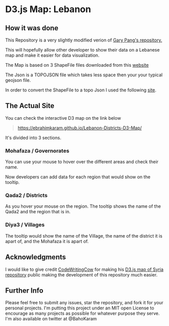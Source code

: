 # D3.js Map: Lebanon

## How it was done
This Repository is a very slightly modified verion of [Gary Pang's repository.](https://github.com/CodeWritingCow/d3-js-maps-syria-districts)


This will hopefully allow other developer to show their data on a Lebanese map and make it easier for data visualization.

The Map is based on 3 ShapeFile files downloaded from this [website](https://gadm.org/download_country_v3.html)

The Json is a TOPOJSON file which takes less space then your your typical geojson file.

In order to convert the ShapeFile to a topo Json I used the following [site](http://mapshaper.org/).

## The Actual Site

You can check the interactive D3 map on the link below
>https://ebrahimkaram.github.io/Lebanon-Districts-D3-Map/

It's divided into 3 sections.
### Mohafaza / Governorates
You can use your mouse to hover over the different areas and check their name.

Now developers can add data for each region that would show on the tooltip.

### Qada2 / Districts

As you hover your mouse on the region. The tooltip shows the name of the Qada2 and the region that is in.

### Diya3 / Villages

The tooltip would show the name of the Village, the name of the district it is apart of, and the Mohafaza it is apart of.


## Acknowledgments
I would like to give credit [CodeWritingCow](https://github.com/CodeWritingCow) for making his [D3.js map of Syria repository](https://github.com/CodeWritingCow/d3-js-maps-syria-districts) public making the development of this repository much easier.

## Further Info

Please feel free to submit any issues, star the repository, and fork it for your personal projects. I'm putting this project under an MIT open License to encourage as many projects as possible for whatever purpose they serve. I'm also available on twitter at @BahoKaram
